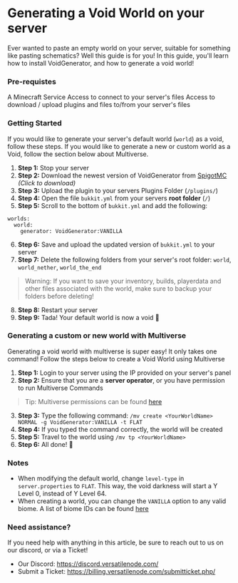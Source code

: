 # Generating a Void World on your server
Ever wanted to paste an empty world on your server, suitable for something like pasting schematics? Well this guide is for you!
In this guide, you'll learn how to install VoidGenerator, and how to generate a void world!

### Pre-requistes
A Minecraft Service
Access to connect to your server's files
Access to download / upload plugins and files to/from your server's files

### Getting Started
If you would like to generate your server's default world (`world`) as a void, follow these steps.
If you would like to generate a new or custom world as a Void, follow the section below about Multiverse.

1. **Step 1:** Stop your server
2. **Step 2:** Download the newest version of VoidGenerator from [SpigotMC](https://www.spigotmc.org/resources/voidgenerator.25391/) *(Click to download)*
3. **Step 3:** Upload the plugin to your servers Plugins Folder (`/plugins/`)
4. **Step 4:** Open the file `bukkit.yml` from your servers __root folder__ (`/`)
5. **Step 5:** Scroll to the bottom of `bukkit.yml` and add the following:

```
worlds:
  world:
    generator: VoidGenerator:VANILLA
```

6. **Step 6:** Save and upload the updated version of `bukkit.yml` to your server
7. **Step 7:** Delete the following folders from your server's root folder: `world`, `world_nether`, `world_the_end`

> Warning: If you want to save your inventory, builds, playerdata and other files associated with the world, make sure to backup your folders before deleting!

8. **Step 8:** Restart your server
9. **Step 9:** Tada! Your default world is now a void 🎉

### Generating a custom or new world with Multiverse
Generating a void world with multiverse is super easy! It only takes one command!
Follow the steps below to create a Void World using Multiverse

1. **Step 1:** Login to your server using the IP provided on your server's panel
2. **Step 2:** Ensure that you are a __server operator__, or you have permission to run Multiverse Commands

> Tip: Multiverse permissions can be found [here](https://github.com/Multiverse/Multiverse-Core/wiki/Big-List-O'-Permissions)

3. **Step 3:** Type the following command: `/mv create <YourWorldName> NORMAL -g VoidGenerator:VANILLA -t FLAT`
4. **Step 4:** If you typed the command correctly, the world will be created
5. **Step 5:** Travel to the world using `/mv tp <YourWorldName>`
6. **Step 6:** All done! 🎉

### Notes
- When modifying the default world, change `level-type` in `server.properties` to `FLAT`. This way, the void darkness will start a Y Level 0, instead of Y Level 64.
- When creating a world, you can change the `VANILLA` option to any valid biome. A list of biome IDs can be found [here](https://hub.spigotmc.org/javadocs/spigot/org/bukkit/block/Biome.html)

### Need assistance?
If you need help with anything in this article, be sure to reach out to us on our discord, or via a Ticket!

- Our Discord: https://discord.versatilenode.com/
- Submit a Ticket: https://billing.versatilenode.com/submitticket.php/
